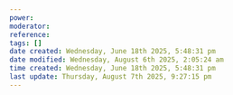 ```yaml
---
power: 
moderator:
reference:
tags: []
date created: Wednesday, June 18th 2025, 5:48:31 pm
date modified: Wednesday, August 6th 2025, 2:05:24 am
time created: Wednesday, June 18th 2025, 5:48:31 pm
last update: Thursday, August 7th 2025, 9:27:15 pm
---
```

